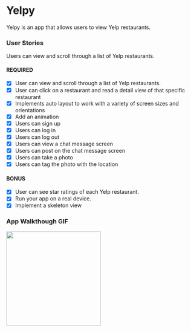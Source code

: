 # Yelpy
Yelpy is an app that allows users to view Yelp restaurants.

### User Stories
Users can view and scroll through a list of Yelp restaurants.

#### REQUIRED
- [X] User can view and scroll through a list of Yelp restaurants.
- [X] User can click on a restaurant and read a detail view of that specific restaurant
- [X] Implements auto layout to work with a variety of screen sizes and orientations
- [X] Add an animation
- [X] Users can sign up 
- [X] Users can log in
- [X] Users can log out
- [X] Users can view a chat message screen
- [X] Users can post on the chat message screen
- [X] Users can take a photo
- [X] Users can tag the photo with the location

#### BONUS
- [X] User can see star ratings of each Yelp restaurant.
- [X] Run your app on a real device.
- [X] Implement a skeleton view

### App Walkthough GIF
<img src="http://g.recordit.co/Xn8zyCGLTf.gif" width=250><br>
